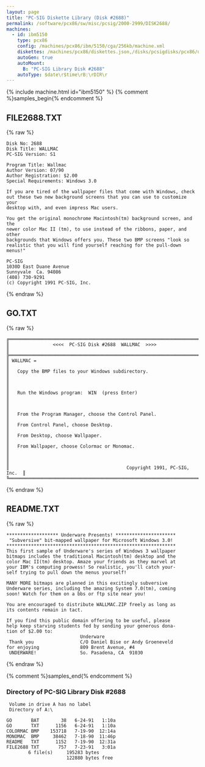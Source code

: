 ```yaml
---
layout: page
title: "PC-SIG Diskette Library (Disk #2688)"
permalink: /software/pcx86/sw/misc/pcsig/2000-2999/DISK2688/
machines:
  - id: ibm5150
    type: pcx86
    config: /machines/pcx86/ibm/5150/cga/256kb/machine.xml
    diskettes: /machines/pcx86/diskettes.json,/disks/pcsigdisks/pcx86/diskettes.json
    autoGen: true
    autoMount:
      B: "PC-SIG Library Disk #2688"
    autoType: $date\r$time\rB:\rDIR\r
---
```


{% include machine.html id="ibm5150" %}
{% comment %}samples_begin{% endcomment %}

## FILE2688.TXT

{% raw %}
```
Disk No: 2688
Disk Title: WALLMAC
PC-SIG Version: S1

Program Title: Wallmac
Author Version: 07/90
Author Registration: $2.00
Special Requirements: Windows 3.0

If you are tired of the wallpaper files that come with Windows, check
out these two new background screens that you can use to customize your
desktop with, and even impress Mac users.

You get the original monochrome Macintosh(tm) background screen, and the
newer color Mac II (tm), to use instead of the ribbons, paper, and other
backgrounds that Windows offers you. These two BMP screens "look so
realistic that you will find yourself reaching for the pull-down menus!"

PC-SIG
1030D East Duane Avenue
Sunnyvale  Ca. 94086
(408) 730-9291
(c) Copyright 1991 PC-SIG, Inc.
```
{% endraw %}

## GO.TXT

{% raw %}
```
╔═════════════════════════════════════════════════════════════════════════╗
║                <<<<  PC-SIG Disk #2688  WALLMAC  >>>>                   ║
╠═════════════════════════════════════════════════════════════════════════╣
║ WALLMAC =                                                               ║
║   Copy the BMP files to your Windows subdirectory.                      ║
║                                                                         ║
║   Run the Windows program:  WIN  (press Enter)                          ║
║                                                                         ║
║   From the Program Manager, choose the Control Panel.                   ║
║   From Control Panel, choose Desktop.                                   ║
║   From Desktop, choose Wallpaper.                                       ║
║   From Wallpaper, choose Colormac or Monomac.                           ║
║                                                                         ║
║                                           Copyright 1991, PC-SIG, Inc.  ║
╚═════════════════════════════════════════════════════════════════════════╝
```
{% endraw %}

## README.TXT

{% raw %}
```
******************* Underware Presents! **********************
 "Subversive" bit-mapped wallpaper for Microsoft Windows 3.0! 
**************************************************************
This first sample of Underware's series of Windows 3 wallpaper
bitmaps includes the traditional Macintosh(tm) desktop and the
color Mac II(tm) desktop. Amaze your friends as they marvel at
your IBM's computing prowess! So realistic, you'll catch your-
self trying to pull down the menus yourself!

MANY MORE bitmaps are planned in this excitingly subversive
Underware series, including the amazing System 7.0(tm), coming
soon! Watch for them on a bbs or ftp site near you!

You are encouraged to distribute WALLMAC.ZIP freely as long as
its contents remain in tact.

If you find this public domain offering to be useful, please
help keep starving students fed by sending your generous dona-
tion of $2.00 to:
                           Underware
 Thank you                 C/O Daniel Bise or Andy Groeneveld
for enjoying               809 Brent Avenue, #4
 UNDERWARE!                So. Pasadena, CA  91030
```
{% endraw %}

{% comment %}samples_end{% endcomment %}

### Directory of PC-SIG Library Disk #2688

     Volume in drive A has no label
     Directory of A:\

    GO       BAT        38   6-24-91   1:10a
    GO       TXT      1156   6-24-91   1:10a
    COLORMAC BMP    153718   7-19-90  12:14a
    MONOMAC  BMP     38462   7-18-90  11:46p
    README   TXT      1152   7-19-90  12:31a
    FILE2688 TXT       757   7-23-91   3:01a
            6 file(s)     195283 bytes
                          122880 bytes free
